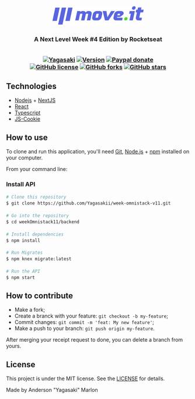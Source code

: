 <h1 align="center">
    <img alt="Move.it" title="#Move.it" src="https://raw.githubusercontent.com/Yagasaki7K/nlw-moveit/9077f28b7fb812e838ebbeb2598632dc8a8bc300/public/logo-full.svg" width="250px" />
</h1>
<h3 align="center">A Next Level Week #4 Edition by Rocketseat <br><br>

[![Yagasaki](https://img.shields.io/badge/Yagasaki-WeekOmnistack-E02041)](https://github.com/Yagasaki7K/nlw-moveit/)
[![Version](https://img.shields.io/badge/Version-2021-brightgreen)](https://github.com/Yagasaki7K/nlw-moveit/)
[![Paypal donate](https://img.shields.io/badge/Paypal-donate-yellow.svg)](https://www.paypal.com/cgi-bin/webscr?cmd=_donations&business=BGK9ZCFE6G4C8&currency_code=BRL&source=url)<br>
[![GitHub license](https://img.shields.io/github/license/Yagasaki7K/nlw-moveit)](https://github.com/Yagasaki7K/nlw-moveit/blob/master/LICENSE)
[![GitHub forks](https://img.shields.io/github/forks/Yagasaki7K/nlw-moveit)](https://github.com/Yagasaki7K/nlw-moveit/network)
[![GitHub stars](https://img.shields.io/github/stars/Yagasaki7K/nlw-moveit)](https://github.com/Yagasaki7K/nlw-moveit/stargazers)</h3>

## Technologies
- <a href="https://nodejs.org/en/" target="_blank" rel="noopener noreferrer">Nodejs</a> + <a href="https://nextjs.org/" target="_blank" rel="noopener noreferrer">NextJS</a>
- <a href="https://pt-br.reactjs.org/" target="_blank" rel="noopener noreferrer">React</a>
- <a href="https://www.typescriptlang.org/" target="_blank" rel="noopener noreferrer">Typescript</a>
- <a href="https://github.com/js-cookie/js-cookie" target="_blank" rel="noopener noreferrer">JS-Cookie</a>

## How to use
To clone and run this application, you'll need [Git](https://git-scm.com), [Node.js](https://nodejs.org/en/download/) + [npm](https://www.npmjs.com/get-npm) installed on your computer.

From your command line:

### Install API
```bash
# Clone this repository
$ git clone https://github.com/Yagasakii/week-omnistack-v11.git

# Go into the repository
$ cd weekOmnistack11/backend

# Install dependencies
$ npm install

# Run Migrates
$ npm knex migrate:latest 

# Run the API
$ npm start
```

## How to contribute

- Make a fork;
- Create a branck with your feature: `git checkout -b my-feature`;
- Commit changes: `git commit -m 'feat: My new feature'`;
- Make a push to your branch: `git push origin my-feature`.

After merging your receipt request to done, you can delete a branch from yours.

## License

This project is under the MIT license. See the [LICENSE](LICENSE.md) for details.

Made  by Anderson "Yagasaki" Marlon
